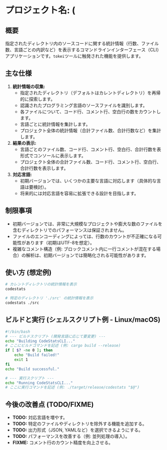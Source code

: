 # プロジェクト名: (

## 概要

指定されたディレクトリ内のソースコードに関する統計情報（行数、ファイル数、言語ごとの内訳など）を表示するコマンドラインインターフェース（CLI）アプリケーションです。`tokei`ツールに触発された機能を提供します。

## 主な仕様

1.  **統計情報の収集:**
    *   指定されたディレクトリ（デフォルトはカレントディレクトリ）を再帰的に探索します。
    *   認識されたプログラミング言語のソースファイルを識別します。
    *   各ファイルについて、コード行、コメント行、空白行の数をカウントします。
    *   言語ごとに統計情報を集計します。
    *   プロジェクト全体の統計情報（合計ファイル数、合計行数など）を集計します。
2.  **結果の表示:**
    *   言語ごとのファイル数、コード行、コメント行、空白行、合計行数を表形式でコンソールに表示します。
    *   プロジェクト全体の合計ファイル数、コード行、コメント行、空白行、合計行数を表示します。
3.  **対応言語:**
    *   初期バージョンでは、いくつかの主要な言語に対応します（具体的な言語は要検討）。
    *   将来的には対応言語を容易に拡張できる設計を目指します。

## 制限事項

*   初期バージョンでは、非常に大規模なプロジェクトや膨大な数のファイルを含むディレクトリでのパフォーマンスは保証されません。
*   ファイルのエンコーディングによっては、行数のカウントが不正確になる可能性があります（初期はUTF-8を想定）。
*   複雑なコメント構造（例: ブロックコメント内に一行コメントが混在する場合）の解析は、初期バージョンでは簡略化される可能性があります。

## 使い方 (想定例)

```bash
# カレントディレクトリの統計情報を表示
codestats

# 特定のディレクトリ './src' の統計情報を表示
codestats ./src
```



## ビルドと実行 (シェルスクリプト例 - Linux/macOS)

```sh
#!/bin/bash
# --- ビルドスクリプト (開発言語に応じて要変更) ---
echo "Building CodeStatsCLI..."
# ここにビルドコマンドを記述 (例: cargo build --release)
if [ $? -ne 0 ]; then
    echo "Build failed!"
    exit 1
fi
echo "Build successful."

# --- 実行スクリプト ---
echo "Running CodeStatsCLI..."
# ここに実行コマンドを記述 (例: ./target/release/codestats "$@")
```

## 今後の改善点 (TODO/FIXME)

*   **TODO:** 対応言語を増やす。
*   **TODO:** 特定のファイルやディレクトリを除外する機能を追加する。
*   **TODO:** 出力形式（JSON, YAMLなど）を選択できるようにする。
*   **TODO:** パフォーマンスを改善する（例: 並列処理の導入）。
*   **FIXME:** コメント行のカウント精度を向上させる。



